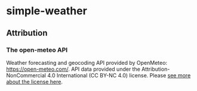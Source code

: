 # simple-weather

## Attribution

### The open-meteo API
Weather forecasting and geocoding API provided by OpenMeteo: https://open-meteo.com/. API data provided under the
Attribution-NonCommercial 4.0 International (CC BY-NC 4.0) license. Please [see more about the license here](https://open-meteo.com/en/license).
